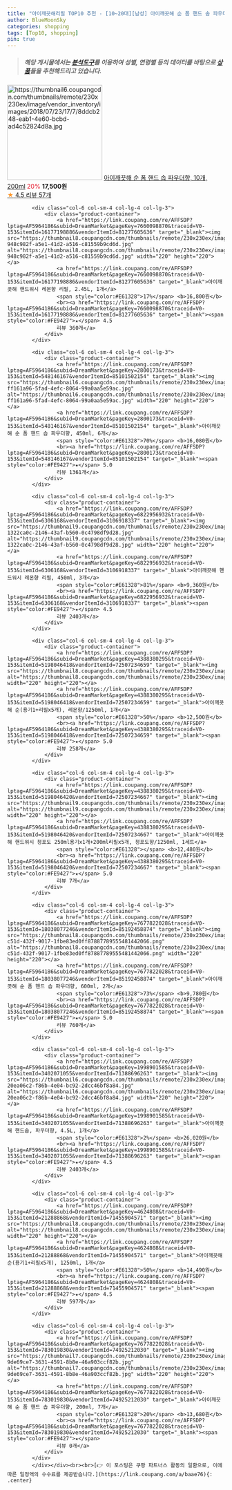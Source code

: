 ```yaml
---
title: "아이깨끗해리필 TOP10 추천 - [10~20대][남성] 아이깨끗해 순 폼 핸드 솝 파우더향, 10개, 200ml"
author: BlueMoonSky
categories: shopping
tags: [Top10, shopping]
pin: true
---
```


> ##### 해당 게시물에서는 [**분석도구**](https://itemscout.io/)를 이용하여 **성별**, **연령별** 등의 데이터를 바탕으로 [**상품**](https://link.coupang.com/a/baae76)들을 추천해드리고 있습니다.
<div class="container"><div class="row">
            <div class="col-6 col-sm-4 col-lg-4 col-lg-3">
                <div class="product-container">
                    <a href="https://link.coupang.com/re/AFFSDP?lptag=AF5964186&subid=DreamMarket&pageKey=7235370520&traceid=V0-153&itemId=783019867&vendorItemId=70712095578" target="_blank"><img src="https://thumbnail6.coupangcdn.com/thumbnails/remote/230x230ex/image/vendor_inventory/images/2018/07/23/17/7/8ddcb248-eab1-4e60-bcbd-ad4c52824d8a.jpg" alt="https://thumbnail6.coupangcdn.com/thumbnails/remote/230x230ex/image/vendor_inventory/images/2018/07/23/17/7/8ddcb248-eab1-4e60-bcbd-ad4c52824d8a.jpg" width="220" height="220"></a>
                    <a href="https://link.coupang.com/re/AFFSDP?lptag=AF5964186&subid=DreamMarket&pageKey=7235370520&traceid=V0-153&itemId=783019867&vendorItemId=70712095578" target="_blank">아이깨끗해 순 폼 핸드 솝 파우더향, 10개, 200ml</a>
                    <span style="color:#E61328">20%</span> <b>17,500원</b>
                    <br><a href="https://link.coupang.com/re/AFFSDP?lptag=AF5964186&subid=DreamMarket&pageKey=7235370520&traceid=V0-153&itemId=783019867&vendorItemId=70712095578" target="_blank"><span style="color:#FE9427">★</span> 4.5
                    리뷰 57개</a>
                </div>
            </div>
            
            <div class="col-6 col-sm-4 col-lg-4 col-lg-3">
                <div class="product-container">
                    <a href="https://link.coupang.com/re/AFFSDP?lptag=AF5964186&subid=DreamMarket&pageKey=7660098870&traceid=V0-153&itemId=16177198886&vendorItemId=81277605636" target="_blank"><img src="https://thumbnail8.coupangcdn.com/thumbnails/remote/230x230ex/image/retail/images/1652316009308188-948c982f-a5e1-41d2-a516-c81559b9cd6d.jpg" alt="https://thumbnail8.coupangcdn.com/thumbnails/remote/230x230ex/image/retail/images/1652316009308188-948c982f-a5e1-41d2-a516-c81559b9cd6d.jpg" width="220" height="220"></a>
                    <a href="https://link.coupang.com/re/AFFSDP?lptag=AF5964186&subid=DreamMarket&pageKey=7660098870&traceid=V0-153&itemId=16177198886&vendorItemId=81277605636" target="_blank">아이깨끗해 핸드워시 레몬향 리필, 2.45L, 1개</a>
                    <span style="color:#E61328">17%</span> <b>16,800원</b>
                    <br><a href="https://link.coupang.com/re/AFFSDP?lptag=AF5964186&subid=DreamMarket&pageKey=7660098870&traceid=V0-153&itemId=16177198886&vendorItemId=81277605636" target="_blank"><span style="color:#FE9427">★</span> 4.5
                    리뷰 360개</a>
                </div>
            </div>
            
            <div class="col-6 col-sm-4 col-lg-4 col-lg-3">
                <div class="product-container">
                    <a href="https://link.coupang.com/re/AFFSDP?lptag=AF5964186&subid=DreamMarket&pageKey=2800173&traceid=V0-153&itemId=548146167&vendorItemId=85101502154" target="_blank"><img src="https://thumbnail6.coupangcdn.com/thumbnails/remote/230x230ex/image/retail/images/2105828844558420-ff161a96-5fad-4efc-8064-99a0aa5e59ac.jpg" alt="https://thumbnail6.coupangcdn.com/thumbnails/remote/230x230ex/image/retail/images/2105828844558420-ff161a96-5fad-4efc-8064-99a0aa5e59ac.jpg" width="220" height="220"></a>
                    <a href="https://link.coupang.com/re/AFFSDP?lptag=AF5964186&subid=DreamMarket&pageKey=2800173&traceid=V0-153&itemId=548146167&vendorItemId=85101502154" target="_blank">아이깨끗해 순 폼 핸드 솝 파우더향, 450ml, 6개</a>
                    <span style="color:#E61328">70%</span> <b>16,080원</b>
                    <br><a href="https://link.coupang.com/re/AFFSDP?lptag=AF5964186&subid=DreamMarket&pageKey=2800173&traceid=V0-153&itemId=548146167&vendorItemId=85101502154" target="_blank"><span style="color:#FE9427">★</span> 5.0
                    리뷰 1361개</a>
                </div>
            </div>
            
            <div class="col-6 col-sm-4 col-lg-4 col-lg-3">
                <div class="product-container">
                    <a href="https://link.coupang.com/re/AFFSDP?lptag=AF5964186&subid=DreamMarket&pageKey=6822956932&traceid=V0-153&itemId=6306168&vendorItemId=3106918337" target="_blank"><img src="https://thumbnail9.coupangcdn.com/thumbnails/remote/230x230ex/image/retail/images/3072032741991144-1322ca0c-2146-43af-b560-0c4798df9d28.jpg" alt="https://thumbnail9.coupangcdn.com/thumbnails/remote/230x230ex/image/retail/images/3072032741991144-1322ca0c-2146-43af-b560-0c4798df9d28.jpg" width="220" height="220"></a>
                    <a href="https://link.coupang.com/re/AFFSDP?lptag=AF5964186&subid=DreamMarket&pageKey=6822956932&traceid=V0-153&itemId=6306168&vendorItemId=3106918337" target="_blank">아이깨끗해 핸드워시 레몬향 리필, 450ml, 3개</a>
                    <span style="color:#E61328">81%</span> <b>9,360원</b>
                    <br><a href="https://link.coupang.com/re/AFFSDP?lptag=AF5964186&subid=DreamMarket&pageKey=6822956932&traceid=V0-153&itemId=6306168&vendorItemId=3106918337" target="_blank"><span style="color:#FE9427">★</span> 4.5
                    리뷰 2403개</a>
                </div>
            </div>
            
            <div class="col-6 col-sm-4 col-lg-4 col-lg-3">
                <div class="product-container">
                    <a href="https://link.coupang.com/re/AFFSDP?lptag=AF5964186&subid=DreamMarket&pageKey=4388380295&traceid=V0-153&itemId=5198046418&vendorItemId=72507234659" target="_blank"><img src="https://thumbnail8.coupangcdn.com/thumbnails/remote/230x230ex/image/vendor_inventory/e17f/d1945801dda641914b30420166da7a65b8b6d60a9a26c5a3b81078efda26.jpg" alt="https://thumbnail8.coupangcdn.com/thumbnails/remote/230x230ex/image/vendor_inventory/e17f/d1945801dda641914b30420166da7a65b8b6d60a9a26c5a3b81078efda26.jpg" width="220" height="220"></a>
                    <a href="https://link.coupang.com/re/AFFSDP?lptag=AF5964186&subid=DreamMarket&pageKey=4388380295&traceid=V0-153&itemId=5198046418&vendorItemId=72507234659" target="_blank">아이깨끗해 순(용기1+리필x5개), 레몬향/1250ml, 1개</a>
                    <span style="color:#E61328">50%</span> <b>12,500원</b>
                    <br><a href="https://link.coupang.com/re/AFFSDP?lptag=AF5964186&subid=DreamMarket&pageKey=4388380295&traceid=V0-153&itemId=5198046418&vendorItemId=72507234659" target="_blank"><span style="color:#FE9427">★</span> 5.0
                    리뷰 258개</a>
                </div>
            </div>
            
            <div class="col-6 col-sm-4 col-lg-4 col-lg-3">
                <div class="product-container">
                    <a href="https://link.coupang.com/re/AFFSDP?lptag=AF5964186&subid=DreamMarket&pageKey=4388380295&traceid=V0-153&itemId=5198046420&vendorItemId=72507234667" target="_blank"><img src="https://thumbnail9.coupangcdn.com/thumbnails/remote/230x230ex/image/vendor_inventory/089b/8e3df6d1adcf68d3bef2f2c08d00687deaa8f69f708bdc9238411e0effd6.jpg" alt="https://thumbnail9.coupangcdn.com/thumbnails/remote/230x230ex/image/vendor_inventory/089b/8e3df6d1adcf68d3bef2f2c08d00687deaa8f69f708bdc9238411e0effd6.jpg" width="220" height="220"></a>
                    <a href="https://link.coupang.com/re/AFFSDP?lptag=AF5964186&subid=DreamMarket&pageKey=4388380295&traceid=V0-153&itemId=5198046420&vendorItemId=72507234667" target="_blank">아이깨끗해 핸드워시 청포도 250ml용기x1개+200ml리필x5개, 청포도향/1250ml, 1세트</a>
                    <span style="color:#E61328"></span> <b>12,480원</b>
                    <br><a href="https://link.coupang.com/re/AFFSDP?lptag=AF5964186&subid=DreamMarket&pageKey=4388380295&traceid=V0-153&itemId=5198046420&vendorItemId=72507234667" target="_blank"><span style="color:#FE9427">★</span> 5.0
                    리뷰 7개</a>
                </div>
            </div>
            
            <div class="col-6 col-sm-4 col-lg-4 col-lg-3">
                <div class="product-container">
                    <a href="https://link.coupang.com/re/AFFSDP?lptag=AF5964186&subid=DreamMarket&pageKey=7677822028&traceid=V0-153&itemId=18038077246&vendorItemId=85192458874" target="_blank"><img src="https://thumbnail8.coupangcdn.com/thumbnails/remote/230x230ex/image/retail/images/9d9acbf7-c51d-432f-9017-1fbe83ed0ff87887789555481442066.png" alt="https://thumbnail8.coupangcdn.com/thumbnails/remote/230x230ex/image/retail/images/9d9acbf7-c51d-432f-9017-1fbe83ed0ff87887789555481442066.png" width="220" height="220"></a>
                    <a href="https://link.coupang.com/re/AFFSDP?lptag=AF5964186&subid=DreamMarket&pageKey=7677822028&traceid=V0-153&itemId=18038077246&vendorItemId=85192458874" target="_blank">아이깨끗해 순 폼 핸드 솝 파우더향, 600ml, 2개</a>
                    <span style="color:#E61328">73%</span> <b>9,780원</b>
                    <br><a href="https://link.coupang.com/re/AFFSDP?lptag=AF5964186&subid=DreamMarket&pageKey=7677822028&traceid=V0-153&itemId=18038077246&vendorItemId=85192458874" target="_blank"><span style="color:#FE9427">★</span> 5.0
                    리뷰 760개</a>
                </div>
            </div>
            
            <div class="col-6 col-sm-4 col-lg-4 col-lg-3">
                <div class="product-container">
                    <a href="https://link.coupang.com/re/AFFSDP?lptag=AF5964186&subid=DreamMarket&pageKey=1998901585&traceid=V0-153&itemId=3402071055&vendorItemId=71388696263" target="_blank"><img src="https://thumbnail6.coupangcdn.com/thumbnails/remote/230x230ex/image/retail/images/2414689975437634-20ea06c2-f86b-4e04-bc92-2dcc46bf8a84.jpg" alt="https://thumbnail6.coupangcdn.com/thumbnails/remote/230x230ex/image/retail/images/2414689975437634-20ea06c2-f86b-4e04-bc92-2dcc46bf8a84.jpg" width="220" height="220"></a>
                    <a href="https://link.coupang.com/re/AFFSDP?lptag=AF5964186&subid=DreamMarket&pageKey=1998901585&traceid=V0-153&itemId=3402071055&vendorItemId=71388696263" target="_blank">아이깨끗해 핸드솝, 파우더향, 4.5L, 1개</a>
                    <span style="color:#E61328">2%</span> <b>26,020원</b>
                    <br><a href="https://link.coupang.com/re/AFFSDP?lptag=AF5964186&subid=DreamMarket&pageKey=1998901585&traceid=V0-153&itemId=3402071055&vendorItemId=71388696263" target="_blank"><span style="color:#FE9427">★</span> 4.5
                    리뷰 2403개</a>
                </div>
            </div>
            
            <div class="col-6 col-sm-4 col-lg-4 col-lg-3">
                <div class="product-container">
                    <a href="https://link.coupang.com/re/AFFSDP?lptag=AF5964186&subid=DreamMarket&pageKey=4624808&traceid=V0-153&itemId=21288868&vendorItemId=71455904571" target="_blank"><img src="https://thumbnail8.coupangcdn.com/thumbnails/remote/230x230ex/image/vendor_inventory/ba21/714c5f4b907821c2434814f204ad80c2e28212cdf6e309d35dc2a7eee35c.jpg" alt="https://thumbnail8.coupangcdn.com/thumbnails/remote/230x230ex/image/vendor_inventory/ba21/714c5f4b907821c2434814f204ad80c2e28212cdf6e309d35dc2a7eee35c.jpg" width="220" height="220"></a>
                    <a href="https://link.coupang.com/re/AFFSDP?lptag=AF5964186&subid=DreamMarket&pageKey=4624808&traceid=V0-153&itemId=21288868&vendorItemId=71455904571" target="_blank">아이깨끗해 순(용기1+리필x5개), 1250ml, 1개</a>
                    <span style="color:#E61328">50%</span> <b>14,490원</b>
                    <br><a href="https://link.coupang.com/re/AFFSDP?lptag=AF5964186&subid=DreamMarket&pageKey=4624808&traceid=V0-153&itemId=21288868&vendorItemId=71455904571" target="_blank"><span style="color:#FE9427">★</span> 4.5
                    리뷰 597개</a>
                </div>
            </div>
            
            <div class="col-6 col-sm-4 col-lg-4 col-lg-3">
                <div class="product-container">
                    <a href="https://link.coupang.com/re/AFFSDP?lptag=AF5964186&subid=DreamMarket&pageKey=7677822028&traceid=V0-153&itemId=783019830&vendorItemId=74925212030" target="_blank"><img src="https://thumbnail7.coupangcdn.com/thumbnails/remote/230x230ex/image/retail/images/1937533810423113-9de69ce7-3631-4591-8b8e-46a903ccf82b.jpg" alt="https://thumbnail7.coupangcdn.com/thumbnails/remote/230x230ex/image/retail/images/1937533810423113-9de69ce7-3631-4591-8b8e-46a903ccf82b.jpg" width="220" height="220"></a>
                    <a href="https://link.coupang.com/re/AFFSDP?lptag=AF5964186&subid=DreamMarket&pageKey=7677822028&traceid=V0-153&itemId=783019830&vendorItemId=74925212030" target="_blank">아이깨끗해 순 폼 핸드 솝 파우더향, 200ml, 7개</a>
                    <span style="color:#E61328">20%</span> <b>13,680원</b>
                    <br><a href="https://link.coupang.com/re/AFFSDP?lptag=AF5964186&subid=DreamMarket&pageKey=7677822028&traceid=V0-153&itemId=783019830&vendorItemId=74925212030" target="_blank"><span style="color:#FE9427">★</span> 
                    리뷰 0개</a>
                </div>
            </div>
            </div></div><br><br>[👉 이 포스팅은 쿠팡 파트너스 활동의 일환으로, 이에 따른 일정액의 수수료를 제공받습니다.](https://link.coupang.com/a/baae76){: .center}